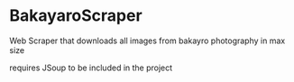 # BakayaroScraper
Web Scraper that downloads all images from bakayro photography in max size

requires JSoup to be included in the project
